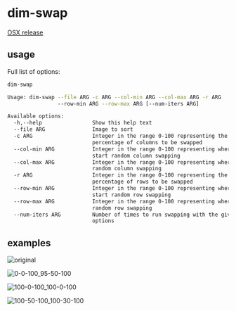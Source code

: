 # dim-swap
[OSX release](https://github.com/quasi-coherent/dim-swap/releases)

## usage
Full list of options:

``` bash
dim-swap

Usage: dim-swap --file ARG -c ARG --col-min ARG --col-max ARG -r ARG
                --row-min ARG --row-max ARG [--num-iters ARG]

Available options:
  -h,--help                Show this help text
  --file ARG               Image to sort
  -c ARG                   Integer in the range 0-100 representing the
                           percentage of columns to be swapped
  --col-min ARG            Integer in the range 0-100 representing where to
                           start random column swapping
  --col-max ARG            Integer in the range 0-100 representing where to end
                           random column swapping
  -r ARG                   Integer in the range 0-100 representing the
                           percentage of rows to be swapped
  --row-min ARG            Integer in the range 0-100 representing where to
                           start random row swapping
  --row-max ARG            Integer in the range 0-100 representing where to end
                           random row swapping
  --num-iters ARG          Number of times to run swapping with the given
                           options
```

## examples
![original](repo_assets/image.png)

![0-0-100_95-50-100](repo_assets/glitched-0-0-100_95-50-100_image.png)

![100-0-100_100-0-100](repo_assets/glitched-100-0-100_100-0-100_image.png)

![100-50-100_100-30-100](repo_assets/glitched-100-50-100_100-30-100_image.png)
